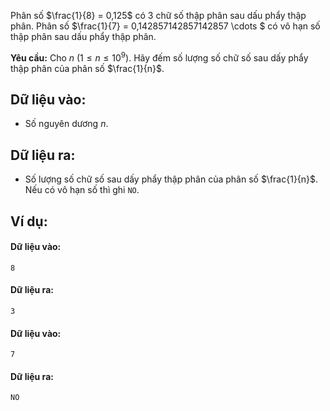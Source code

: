 Phân số $\frac{1}{8} = 0,125$ có $3$ chữ số thập phân sau dấu phẩy thập phân.
Phân số $\frac{1}{7} = 0,142857142857142857 \cdots $ có vô hạn số thập phân sau dấu phẩy thập phân.

**Yêu cầu:** Cho $n\ (1≤n≤10^9)$. Hãy đếm số lượng số chữ số sau dấy phẩy thập phân của phân số $\frac{1}{n}$.

## Dữ liệu vào:
- Số nguyên dương $n$.

## Dữ liệu ra:
- Số lượng số chữ số sau dấy phẩy thập phân của phân số $\frac{1}{n}$. Nếu có vô hạn số thì ghi `NO`.

## Ví dụ:
#### Dữ liệu vào:
```
8
```

#### Dữ liệu ra:
```
3
```

#### Dữ liệu vào:
```
7
```

#### Dữ liệu ra:
```
NO
```